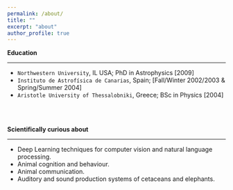 ```yaml
---
permalink: /about/
title: ""
excerpt: "about"
author_profile: true
---
```




**Education** 

-----

- `Northwestern University`, IL USA; PhD in Astrophysics [2009] 
- `Instituto de Astrofísica de Canarias`, Spain; [Fall/Winter 2002/2003 & Spring/Summer 2004]
- `Aristotle University of Thessalobniki`, Greece; BSc in Physics [2004]
 

<br><br>
 
 **Scientifically curious about**
 
  -----
- Deep Learning techniques for computer vision and natural language processing.
- Animal cognition and behaviour.
- Animal communication.
- Auditory and sound production systems of cetaceans and elephants.

